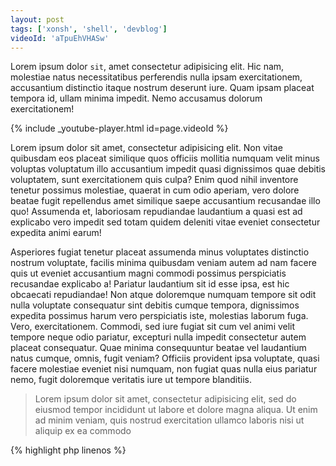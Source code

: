 ```yaml
---
layout: post
tags: ['xonsh', 'shell', 'devblog']
videoId: 'aTpuEhVHASw'
---
```


Lorem ipsum dolor `sit`, amet consectetur adipisicing elit. Hic nam, molestiae
natus necessitatibus perferendis nulla ipsam exercitationem, accusantium
distinctio itaque nostrum deserunt iure. Quam ipsam placeat tempora id, ullam
minima impedit. Nemo accusamus dolorum exercitationem!

{% include _youtube-player.html id=page.videoId %}

Lorem ipsum dolor sit amet, consectetur adipisicing elit. Non vitae quibusdam
eos placeat similique quos officiis mollitia numquam velit minus voluptas
voluptatum illo accusantium impedit quasi dignissimos quae debitis voluptatem,
sunt exercitationem quis culpa? Enim quod nihil inventore tenetur possimus
molestiae, quaerat in cum odio aperiam, vero dolore beatae fugit repellendus
amet similique saepe accusantium recusandae illo quo! Assumenda et, laboriosam
repudiandae laudantium a quasi est ad explicabo vero impedit sed totam quidem
deleniti vitae eveniet consectetur expedita animi earum!

Asperiores fugiat tenetur placeat assumenda minus voluptates distinctio nostrum voluptate, facilis
minima quibusdam veniam autem ad nam facere quis ut eveniet accusantium magni
commodi possimus perspiciatis recusandae explicabo a! Pariatur laudantium sit id
esse ipsa, est hic obcaecati repudiandae! Non atque doloremque numquam tempore
sit odit nulla voluptate consequatur sint debitis cumque tempora, dignissimos
expedita possimus harum vero perspiciatis iste, molestias laborum fuga. Vero,
exercitationem. Commodi, sed iure fugiat sit cum vel animi velit tempore neque
odio pariatur, excepturi nulla impedit consectetur autem placeat consequatur.
Quae minima consequuntur beatae vel laudantium natus cumque, omnis, fugit
veniam? Officiis provident ipsa voluptate, quasi facere molestiae eveniet nisi
numquam, non fugiat quas nulla eius pariatur nemo, fugit doloremque veritatis
iure ut tempore blanditiis.

> Lorem ipsum dolor sit amet, consectetur adipisicing elit, sed do eiusmod
> tempor incididunt ut labore et dolore magna aliqua. Ut enim ad minim veniam,
> quis nostrud exercitation ullamco laboris nisi ut aliquip ex ea commodo

{% highlight php linenos %}

<?php

public function miFuncion($value='')
{
    echo $value;
}

{% endhighlight %}

{% highlight python linenos %}

def miFuncion(value):
    print(value)

{% endhighlight %}